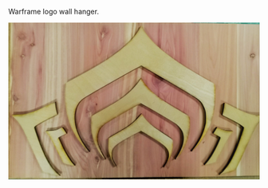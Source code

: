 Warframe logo wall hanger.

![Warframe logo wall hanger](https://github.com/evgenyvinnik/laser-cut-designs/blob/master/warframe/warframe.jpg)